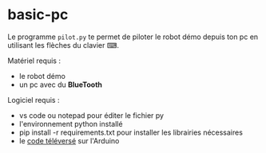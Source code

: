 # basic-pc

Le programme `pilot.py` te permet de piloter le robot démo depuis ton pc en utilisant les flèches du clavier ⌨.

Matériel requis :
- le robot démo
- un pc avec du **BlueTooth**

Logiciel requis :
- vs code ou notepad pour éditer le fichier py
- l'environnement python installé
- pip install -r requirements.txt   pour installer les librairies nécessaires
- le [code téléversé](robot.ino) sur l'Arduino
